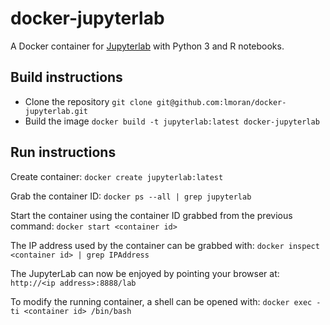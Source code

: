 # docker-jupyterlab

A Docker container for [Jupyterlab](https://github.com/jupyterlab/jupyterlab) with Python 3 and  R notebooks.


## Build instructions 

* Clone the repository `git clone git@github.com:lmoran/docker-jupyterlab.git`
* Build the image `docker build -t jupyterlab:latest docker-jupyterlab`


## Run instructions 

Create container:
`docker create jupyterlab:latest`

Grab the container ID:
`docker ps --all | grep jupyterlab`

Start the container using the container ID grabbed from the previous command:
`docker start <container id>`

The IP address used by the container can be grabbed with:
`docker inspect <container id> | grep IPAddress`

The JupyterLab can now be enjoyed by pointing your browser at:
`http://<ip address>:8888/lab`

To modify the running container, a shell can be opened with:
`docker exec -ti <container id> /bin/bash`
